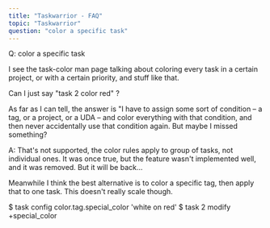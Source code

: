 ```yaml
---
title: "Taskwarrior - FAQ"
topic: "Taskwarrior"
question: "color a specific task"
---
```


Q: color a specific task

I see the task-color man page talking about coloring every task in a certain project, or with a certain priority, and stuff like that.

Can I just say "task 2 color red" ?

As far as I can tell, the answer is "I have to assign some sort of condition – a tag, or a project, or a UDA – and color everything with that condition, and then never accidentally use that condition again.
But maybe I missed something?

A: That's not supported, the color rules apply to group of tasks, not individual ones.
It was once true, but the feature wasn't implemented well, and it was removed.
But it will be back...

 

Meanwhile I think the best alternative is to color a specific tag, then apply that to one task.
This doesn't really scale though.

$ task config color.tag.special_color 'white on red'
$ task 2 modify +special_color

